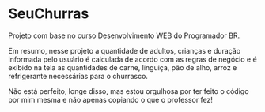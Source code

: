 # SeuChurras

Projeto com base no curso Desenvolvimento WEB do Programador BR.

Em resumo, nesse projeto a quantidade de adultos, crianças e duração informada pelo usuário é calculada de acordo com as regras de negócio e é exibido na tela as quantidades de carne, linguiça, pâo de alho, arroz e refrigerante necessárias para o churrasco.

Não está perfeito, longe disso, mas estou orgulhosa por ter feito o código por mim mesma e não apenas copiando o que o professor fez!
